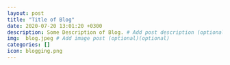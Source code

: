 ```yaml
---
layout: post
title: "Title of Blog"
date: 2020-07-20 13:01:20 +0300
description: Some Description of Blog. # Add post description (optional)
img:  blog.jpeg # Add image post (optional)(optional)
categories: []
icon: blogging.png
---
```


